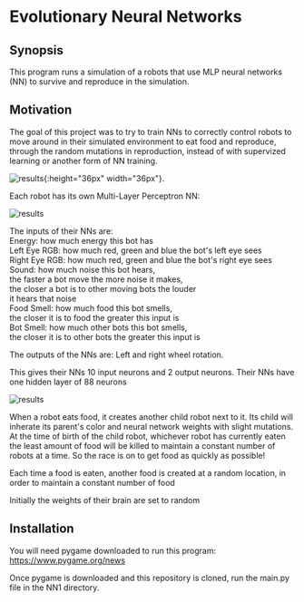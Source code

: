 # Evolutionary Neural Networks

## Synopsis

This program runs a simulation of a robots that use MLP neural networks (NN)
to survive and reproduce in the simulation.

## Motivation

The goal of this project was to try to train NNs to correctly
control robots to move around in their simulated environment to
eat food and reproduce, through the random mutations in
reproduction, instead of with supervized learning or another
form of NN training.

![results](https://github.com/PopeyedLocket/Evolutionary-Neural-Network/blob/master/videos_and_images/simulation_display.png?raw=true "Simulation"){:height="36px" width="36px"}.

Each robot has its own Multi-Layer Perceptron NN:

![results](https://github.com/PopeyedLocket/Evolutionary-Neural-Network/blob/master/videos_and_images/nn_display.png?raw=true "MLP Neural Network")

The inputs of their NNs are: <br />
    Energy: how much energy this bot has <br />
    Left Eye RGB: how much red, green and blue the bot's left eye sees <br />
    Right Eye RGB: how much red, green and blue the bot's right eye sees <br />
    Sound: how much noise this bot hears, <br />
           the faster a bot move the more noise it makes, <br />
           the closer a bot is to other moving bots the louder <br />
           it hears that noise <br />
    Food Smell: how much food this bot smells, <br />
                the closer it is to food the greater this input is <br />
    Bot Smell: how much other bots this bot smells, <br />
                the closer it is to other bots the greater this input is <br />

The outputs of the NNs are:
    Left and right wheel rotation. 

This gives their NNs 10 input neurons and 2 output neurons.
Their NNs have one hidden layer of 88 neurons

![results](https://github.com/PopeyedLocket/Evolutionary-Neural-Network/blob/master/videos_and_images/vision_display.png?raw=true "Visual Input")

When a robot eats food, it creates another child robot
next to it. Its child will inherate its parent's color and
neural network weights with slight mutations. At the time of birth of
the child robot, whichever robot has currently eaten 
the least amount of food will be killed to maintain a constant
number of robots at a time. So the race is on to get food
as quickly as possible!

Each time a food is eaten, another food is created at a random
location, in order to maintain a constant number of food

Initially the weights of their brain are set to random 

## Installation

You will need pygame downloaded to run this program:
https://www.pygame.org/news

Once pygame is downloaded and this repository is cloned,
run the main.py file in the NN1 directory.


